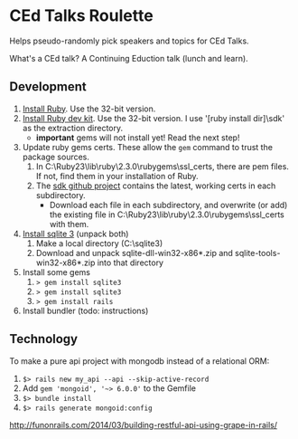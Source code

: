 # CEd Talks Roulette

Helps pseudo-randomly pick speakers and topics for CEd Talks. 

What's a CEd talk? A Continuing Eduction talk (lunch and learn). 

## Development ##

1. [Install Ruby](http://rubyinstaller.org/downloads/). Use the 32-bit version.
2. [Install Ruby dev kit](https://github.com/oneclick/rubyinstaller/wiki/Development-Kit). Use the 32-bit version. I use '[ruby install dir]\sdk' as the extraction directory.
    - **important** gems will not install yet! Read the next step!
3. Update ruby gems certs. These allow the `gem` command to trust the package sources.
    1. In C:\Ruby23\lib\ruby\2.3.0\rubygems\ssl_certs, there are pem files. If not, find them in your installation of Ruby. 
    2. The [sdk github project](https://github.com/rubygems/rubygems/tree/master/lib/rubygems/ssl_certs) contains the latest, working certs in each subdirectory.
        - Download each file in each subdirectory, and overwrite (or add) the existing file in  C:\Ruby23\lib\ruby\2.3.0\rubygems\ssl_certs with them.
4. [Install sqlite 3](http://www.sqlite.org/download.html) (unpack both)
    1. Make a local directory (C:\sqlite3)
    2. Download and unpack sqlite-dll-win32-x86*.zip and sqlite-tools-win32-x86*.zip into that directory
5. Install some gems
    1. `> gem install sqlite3`
    2. `> gem install sqlite3`
    3. `> gem install rails`
6. Install bundler (todo: instructions)

## Technology ##

To make a pure api project with mongodb instead of a relational ORM:

1. `$> rails new my_api --api --skip-active-record`
2. Add `gem 'mongoid', '~> 6.0.0'` to the Gemfile
3. `$> bundle install`
4. `$> rails generate mongoid:config`


http://funonrails.com/2014/03/building-restful-api-using-grape-in-rails/
